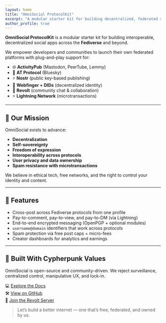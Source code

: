 ```yaml
---
layout: home
title: "OmniSocial ProtocolKit"
excerpt: "A modular starter kit for building decentralized, federated social platforms."
author_profile: true
---
```


**OmniSocial ProtocolKit** is a modular starter kit for building interoperable, decentralized social apps across the **Fediverse** and beyond.

We empower developers and communities to launch their own federated platforms with plug-and-play support for:

- 🌐 **ActivityPub** (Mastodon, PeerTube, Lemmy)
- 🔗 **AT Protocol** (Bluesky)
- ⚡ **Nostr** (public key-based publishing)
- 🧩 **Webfinger + DIDs** (decentralized identity)
- 📨 **Revolt** (community chat & collaboration)
- ⚡ **Lightning Network** (microtransactions)

---

## 🎯 Our Mission

OmniSocial exists to advance:

- **Decentralization**
- **Self-sovereignty**
- **Freedom of expression**
- **Interoperability across protocols**
- **User privacy and data ownership**
- **Spam resistance with microtransactions**

We believe in ethical tech, free networks, and the right to control your identity and content.

---

## 🔧 Features

- Cross-post across Fediverse protocols from one profile
- Pay-to-comment, pay-to-view, and pay-to-DM (via Lightning)
- End-to-end encrypted messaging (OpenPGP + optional modules)
- `username@domain` identifiers that work across protocols
- Spam protection via free post caps + micro-fees
- Creator dashboards for analytics and earnings

---

## 🧪 Built With Cypherpunk Values

OmniSocial is open-source and community-driven. We reject surveillance, centralized control, manipulative UX, and lock-in.

💻 [Explore the Docs](/docs/)  
🛠️ [View on GitHub](https://github.com/beitmenotyou-com/OmniSocial-ProtocolKit)  
💬 [Join the Revolt Server](https://rvlt.gg/PaaE2p0p)  

> Let’s build a better internet — one that’s free, federated, and owned by us.
